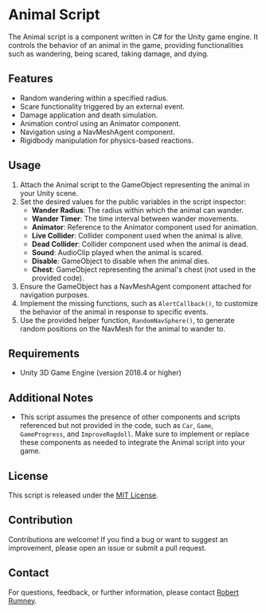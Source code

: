 # Animal Script

The Animal script is a component written in C# for the Unity game engine. It controls the behavior of an animal in the game, providing functionalities such as wandering, being scared, taking damage, and dying.

## Features

- Random wandering within a specified radius.
- Scare functionality triggered by an external event.
- Damage application and death simulation.
- Animation control using an Animator component.
- Navigation using a NavMeshAgent component.
- Rigidbody manipulation for physics-based reactions.

## Usage

1. Attach the Animal script to the GameObject representing the animal in your Unity scene.
2. Set the desired values for the public variables in the script inspector:
   - **Wander Radius**: The radius within which the animal can wander.
   - **Wander Timer**: The time interval between wander movements.
   - **Animator**: Reference to the Animator component used for animation.
   - **Live Collider**: Collider component used when the animal is alive.
   - **Dead Collider**: Collider component used when the animal is dead.
   - **Sound**: AudioClip played when the animal is scared.
   - **Disable**: GameObject to disable when the animal dies.
   - **Chest**: GameObject representing the animal's chest (not used in the provided code).
3. Ensure the GameObject has a NavMeshAgent component attached for navigation purposes.
4. Implement the missing functions, such as `AlertCallback()`, to customize the behavior of the animal in response to specific events.
5. Use the provided helper function, `RandomNavSphere()`, to generate random positions on the NavMesh for the animal to wander to.

## Requirements

- Unity 3D Game Engine (version 2018.4 or higher)

## Additional Notes

- This script assumes the presence of other components and scripts referenced but not provided in the code, such as `Car`, `Game`, `GameProgress`, and `ImproveRagdoll`. Make sure to implement or replace these components as needed to integrate the Animal script into your game.

## License

This script is released under the [MIT License](LICENSE).

## Contribution

Contributions are welcome! If you find a bug or want to suggest an improvement, please open an issue or submit a pull request.

## Contact

For questions, feedback, or further information, please contact [Robert Rumney](mailto:robertrumney@example.com).
